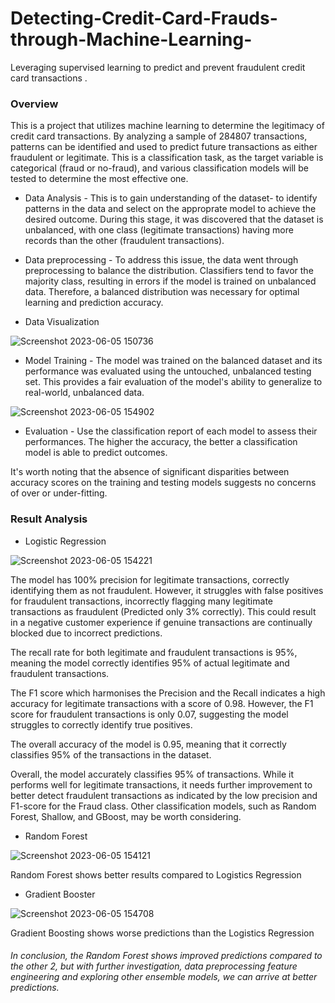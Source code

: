 # Detecting-Credit-Card-Frauds-through-Machine-Learning-
Leveraging supervised learning to predict and prevent fraudulent credit card transactions . 
### Overview
This is a project that utilizes machine learning to determine the legitimacy of credit card transactions. By analyzing a sample of 284807 transactions, patterns can be identified and used to predict future transactions as either fraudulent or legitimate. This is a classification task, as the target variable is categorical (fraud or no-fraud), and various classification models will be tested to determine the most effective one.

- Data Analysis - 
This is to gain understanding of the dataset- to identify patterns in the data and select on the approprate model to achieve the desired outcome. During this stage, it was discovered that the dataset is unbalanced, with one class (legitimate transactions) having more records than the other (fraudulent transactions).

- Data preprocessing - 
To address this issue, the data went through preprocessing to balance the distribution. Classifiers tend to favor the majority class, resulting in errors if the model is trained on unbalanced data. Therefore, a balanced distribution was necessary for optimal learning and prediction accuracy.

- Data Visualization 

![Screenshot 2023-06-05 150736](https://github.com/Mobisolaa/Detecting-Credit-Card-Frauds-through-Machine-Learning-/assets/122166125/867e5bfe-7a1b-41c3-8119-dc4fae3f1161)


- Model Training - 
The model was trained on the balanced dataset and its performance was evaluated using the untouched, unbalanced testing set. This provides a fair evaluation of the model's ability to generalize to real-world, unbalanced data.

![Screenshot 2023-06-05 154902](https://github.com/Mobisolaa/Detecting-Credit-Card-Frauds-through-Machine-Learning-/assets/122166125/507d5fdf-8d73-46f4-864f-f66803ea4870)

- Evaluation - 
Use the classification report of each model to assess their performances. The higher the accuracy, the better a classification model is able to predict outcomes.

It's worth noting that the absence of significant disparities between accuracy scores on the training and testing models suggests no concerns of over or under-fitting.


### Result Analysis

- Logistic Regression

![Screenshot 2023-06-05 154221](https://github.com/Mobisolaa/Detecting-Credit-Card-Frauds-through-Machine-Learning-/assets/122166125/e17becb1-f4b3-4d2d-862d-cca94ff25544)

The model has 100% precision for legitimate transactions, correctly identifying them as not fraudulent. However, it struggles with false positives for fraudulent transactions, incorrectly flagging many legitimate transactions as fraudulent (Predicted only 3% correctly). This could result in a negative customer experience if genuine transactions are continually blocked due to incorrect predictions. 

The recall rate for both legitimate and fraudulent transactions is 95%, meaning the model correctly identifies 95% of actual legitimate and fraudulent transactions.

The F1 score which harmonises the Precision and the Recall indicates a high accuracy for legitimate transactions with a score of 0.98. However, the F1 score for fraudulent transactions is only 0.07, suggesting the model struggles to correctly identify true positives.

The overall accuracy of the model is 0.95, meaning that it correctly classifies 95% of the transactions in the dataset.

Overall, the model accurately classifies 95% of transactions. While it performs well for legitimate transactions, it needs further improvement to better detect fraudulent transactions as indicated by the low precision and F1-score for the Fraud class. Other classification models, such as Random Forest, Shallow, and GBoost, may be worth considering.

- Random Forest

![Screenshot 2023-06-05 154121](https://github.com/Mobisolaa/Detecting-Credit-Card-Frauds-through-Machine-Learning-/assets/122166125/26e31df3-1977-436a-bbde-8d190a848376)

Random Forest shows better results compared to Logistics Regression

- Gradient Booster

![Screenshot 2023-06-05 154708](https://github.com/Mobisolaa/Detecting-Credit-Card-Frauds-through-Machine-Learning-/assets/122166125/f2a07ae5-5d33-4132-9bab-5a4c8761ff8c)

Gradient Boosting shows worse predictions than the Logistics Regression

###### In conclusion, the Random Forest shows improved predictions compared to the other 2, but with further investigation, data preprocessing feature engineering and exploring other ensemble models, we can arrive at better predictions.
